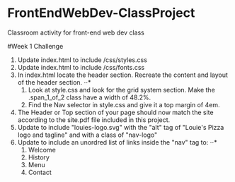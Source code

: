# FrontEndWebDev-ClassProject
Classroom activity for front-end web dev class

#Week 1 Challenge

1. Update index.html to include /css/styles.css
2. Update index.html to include /css/fonts.css
3. In index.html locate the header section.  Recreate the content and layout of the header section.
⋅⋅* 
    1. Look at style.css and look for the grid system section.  Make the .span_1_of_2 class have a width of 48.2%.
    2. Find the Nav selector in style.css and give it a top margin of 4em.
4. The Header or Top section of your page should now match the site according to the site.pdf file included in this project.
5. Update to include "louies-logo.svg" with the "alt" tag of "Louie's Pizza logo and tagline" and with a class of "nav-logo"
6. Update to include an unordred list of links inside the "nav" tag to:
⋅⋅* 
    1. Welcome
    2. History
    3. Menu
    4. Contact
